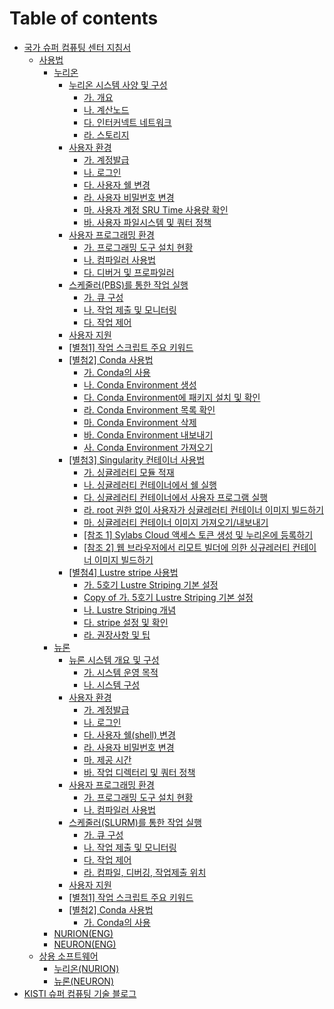 # Table of contents

* [국가 슈퍼 컴퓨팅 센터 지침서](README.md)
  * [사용법](undefined/undefined/README.md)
    * [누리온](undefined/undefined/undefined/README.md)
      * [누리온 시스템 사양 및 구성](undefined/undefined/undefined/undefined/README.md)
        * [가. 개요](undefined/undefined/undefined/undefined/untitled.md)
        * [나. 계산노드](undefined/undefined/undefined/undefined/.-1.md)
        * [다. 인터커넥트 네트워크](undefined/undefined/undefined/undefined/.-2.md)
        * [라. 스토리지](undefined/undefined/undefined/undefined/.-3.md)
      * [사용자 환경](undefined/undefined/undefined/undefined-1/README.md)
        * [가. 계정발급](undefined/undefined/undefined/undefined-1/untitled.md)
        * [나. 로그인](undefined/undefined/undefined/undefined-1/.-1.md)
        * [다. 사용자 쉘 변경](undefined/undefined/undefined/undefined-1/.-2.md)
        * [라. 사용자 비밀번호 변경](undefined/undefined/undefined/undefined-1/.-3.md)
        * [마. 사용자 계정 SRU Time 사용량 확인](undefined/undefined/undefined/undefined-1/.-sru-time.md)
        * [바. 사용자 파일시스템 및 쿼터 정책](undefined/undefined/undefined/undefined-1/.-4.md)
      * [사용자 프로그래밍 환경](undefined/undefined/undefined/undefined-2/README.md)
        * [가. 프로그래밍 도구 설치 현황](undefined/undefined/undefined/undefined-2/untitled.md)
        * [나. 컴파일러 사용법](undefined/undefined/undefined/undefined-2/.-1.md)
        * [다. 디버거 및 프로파일러](undefined/undefined/undefined/undefined-2/.-2.md)
      * [스케줄러(PBS)를 통한 작업 실행](undefined/undefined/undefined/pbs/README.md)
        * [가. 큐 구성](undefined/undefined/undefined/pbs/untitled.md)
        * [나. 작업 제출 및 모니터링](undefined/undefined/undefined/pbs/.-1.md)
        * [다. 작업 제어](undefined/undefined/undefined/pbs/.-2.md)
      * [사용자 지원](undefined/undefined/undefined/undefined-3.md)
      * [\[별첨1\] 작업 스크립트 주요 키워드](undefined/undefined/undefined/1.md)
      * [\[별첨2\] Conda 사용법](undefined/undefined/undefined/2-conda/README.md)
        * [가. Conda의 사용](undefined/undefined/undefined/2-conda/.-conda.md)
        * [나. Conda Environment 생성](undefined/undefined/undefined/2-conda/.-conda-environment.md)
        * [다. Conda Environment에 패키지 설치 및 확인](undefined/undefined/undefined/2-conda/.-conda-environment-1.md)
        * [라. Conda Environment 목록 확인](undefined/undefined/undefined/2-conda/.-conda-environment-2.md)
        * [마. Conda Environment 삭제](undefined/undefined/undefined/2-conda/.-conda-environment-3.md)
        * [바. Conda Environment 내보내기](undefined/undefined/undefined/2-conda/.-conda-environment-4.md)
        * [사. Conda Environment 가져오기](undefined/undefined/undefined/2-conda/.-conda-environment-5.md)
      * [\[별첨3\] Singularity 컨테이너 사용법](undefined/undefined/undefined/3-singularity/README.md)
        * [가. 싱귤레러티 모듈 적재](undefined/undefined/undefined/3-singularity/untitled.md)
        * [나. 싱귤레러티 컨테이너에서 쉘 실행](undefined/undefined/undefined/3-singularity/.-1.md)
        * [다. 싱귤레러티 컨테이너에서 사용자 프로그램 실행](undefined/undefined/undefined/3-singularity/.-2.md)
        * [라. root 권한 없이 사용자가 싱귤레러티 컨테이너 이미지 빌드하기](undefined/undefined/undefined/3-singularity/.-root.md)
        * [마. 싱귤레러티 컨테이너 이미지 가져오기/내보내기](undefined/undefined/undefined/3-singularity/.-3.md)
        * [\[참조 1\] Sylabs Cloud 액세스 토큰 생성 및 누리온에 등록하기](undefined/undefined/undefined/3-singularity/1-sylabs-cloud.md)
        * [\[참조 2\] 웹 브라우저에서 리모트 빌더에 의한 싱규레러티 컨테이너 이미지 빌드하기](undefined/undefined/undefined/3-singularity/2.md)
      * [\[별첨4\] Lustre stripe 사용법](undefined/undefined/undefined/4-lustre-stripe/README.md)
        * [가. 5호기 Lustre Striping 기본 설정](undefined/undefined/undefined/4-lustre-stripe/.-5-lustre-striping.md)
        * [Copy of 가. 5호기 Lustre Striping 기본 설정](undefined/undefined/undefined/4-lustre-stripe/copy-of-.-5-lustre-striping.md)
        * [나. Lustre Striping 개념](undefined/undefined/undefined/4-lustre-stripe/.-lustre-striping.md)
        * [다. stripe 설정 및 확인](undefined/undefined/undefined/4-lustre-stripe/.-stripe.md)
        * [라. 권장사항 및 팁](undefined/undefined/undefined/4-lustre-stripe/untitled.md)
    * [뉴론](undefined/undefined/undefined-1/README.md)
      * [뉴론 시스템 개요 및 구성](undefined/undefined/undefined-1/undefined/README.md)
        * [가. 시스템 운영 목적](undefined/undefined/undefined-1/undefined/untitled.md)
        * [나. 시스템 구성](undefined/undefined/undefined-1/undefined/.-1.md)
      * [사용자 환경](undefined/undefined/undefined-1/undefined-1/README.md)
        * [가. 계정발급](undefined/undefined/undefined-1/undefined-1/untitled.md)
        * [나. 로그인](undefined/undefined/undefined-1/undefined-1/.-1.md)
        * [다. 사용자 쉘(shell) 변경](undefined/undefined/undefined-1/undefined-1/.-shell.md)
        * [라. 사용자 비밀번호 변경](undefined/undefined/undefined-1/undefined-1/.-2.md)
        * [마. 제공 시간](undefined/undefined/undefined-1/undefined-1/.-3.md)
        * [바. 작업 디렉터리 및 쿼터 정책](undefined/undefined/undefined-1/undefined-1/.-4.md)
      * [사용자 프로그래밍 환경](undefined/undefined/undefined-1/undefined-2/README.md)
        * [가. 프로그래밍 도구 설치 현황](undefined/undefined/undefined-1/undefined-2/untitled.md)
        * [나. 컴파일러 사용법](undefined/undefined/undefined-1/undefined-2/.-1.md)
      * [스케줄러(SLURM)를 통한 작업 실행](undefined/undefined/undefined-1/slurm/README.md)
        * [가. 큐 구성](undefined/undefined/undefined-1/slurm/untitled.md)
        * [나. 작업 제출 및 모니터링](undefined/undefined/undefined-1/slurm/.-1.md)
        * [다. 작업 제어](undefined/undefined/undefined-1/slurm/.-2.md)
        * [라. 컴파일, 디버깅, 작업제출 위치](undefined/undefined/undefined-1/slurm/.-3.md)
      * [사용자 지원](undefined/undefined/undefined-1/undefined-3.md)
      * [\[별첨1\] 작업 스크립트 주요 키워드](undefined/undefined/undefined-1/1.md)
      * [\[별첨2\] Conda 사용법](undefined/undefined/undefined-1/2-conda/README.md)
        * [가. Conda의 사용](undefined/undefined/undefined-1/2-conda/.-conda.md)
    * [NURION(ENG)](undefined/undefined/nurion-eng.md)
    * [NEURON(ENG)](undefined/undefined/neuron-eng.md)
  * [상용 소프트웨어](undefined/undefined-1/README.md)
    * [누리온(NURION)](undefined/undefined-1/nurion.md)
    * [뉴론(NEURON)](undefined/undefined-1/neuron.md)
* [KISTI 슈퍼 컴퓨팅 기술 블로그](kisti.md)
